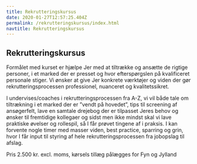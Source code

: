 ```yaml
---
title: Rekrutteringskursus
date: 2020-01-27T12:57:25.404Z
permalink: /rekrutteringskursus/index.html
navtitle: Rekrutteringskursus
---
```

## Rekrutteringskursus

Formålet med kurset er hjælpe Jer med at tiltrække og ansætte de rigtige personer, i et marked der er presset og hvor efterspørgslen på kvalificeret personale stiger. Vi ønsker at give Jer konkrete værktøjer og viden der gør rekrutteringsprocessen professionel, nuanceret og kvalitetssikret. 

I undervises/coaches i rekrutteringsprocessen fra A-Z, vi vil både tale om tiltrækning i et marked der er ”vendt på hovedet”, tips til screening af ansøgerfelt, lave en samtale drejebog der er tilpasset Jeres behov og ønsker til fremtidige kollegaer og sidst men ikke mindst skal vi lave praktiske øvelser og rollespil, så I får prøvet tingene af i praksis.  I kan forvente nogle timer med masser viden, best practice, sparring og grin, hvor I får input til styring af hele rekrutteringsprocessen fra jobopslag til afslag. 

Pris 2.500 kr. excl. moms, kørsels tillæg pålægges for Fyn og Jylland
